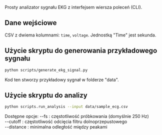 Prosty analizator sygnału EKG z interfejsem wiersza poleceń (CLI).

## Dane wejściowe
CSV z dwiema kolumnami: `time`, `voltage`. Jednostką "Time" jest sekunda.

## Użycie skryptu do generowania przykładowego sygnału
```bash
python scripts/generate_ekg_signal.py       
```
Kod ten stworzy przykładowy sygnał w folderze "data". 

## Użycie skryptu do analizy
```bash
python scripts.run_analysis --input data/sample_ecg.csv
```

Dostępne opcje:
--fs : częstotliwość próbkowania (domyślnie 250 Hz)  
--cutoff : częstotliwość odcięcia filtru dolnoprzepustowego  
--distance : minimalna odległość między peakami
